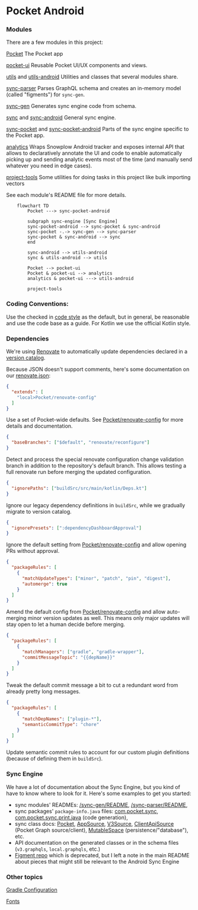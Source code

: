# Pocket Android

### Modules

There are a few modules in this project:

[Pocket](/Pocket) The Pocket app

[pocket-ui](/pocket-ui) Reusable Pocket UI/UX components and views.

[utils](/utils) and [utils-android](/utils-android) Utilities and classes that several modules share.

[sync-parser](/sync-parser) Parses GraphQL schema and creates an in-memory model (called "figments") for `sync-gen`.

[sync-gen](/sync-gen) Generates sync engine code from schema.

[sync](/sync) and [sync-android](/sync-android) General sync engine.

[sync-pocket](/sync-pocket) and [sync-pocket-android](/sync-pocket-android) Parts of the sync engine specific to the Pocket app.

[analytics](/analytics) Wraps Snowplow Android tracker and exposes internal API
that allows to declaratively annotate the UI and code to enable automatically picking up and sending
analytic events most of the time (and manually send whatever you need in edge cases).

[project-tools](/project-tools) Some utilities for doing tasks in this project like bulk importing vectors

See each module's README file for more details.

```mermaid
    flowchart TD
        Pocket ---> sync-pocket-android

        subgraph sync-engine [Sync Engine]
        sync-pocket-android --> sync-pocket & sync-android
        sync-pocket -.-> sync-gen --> sync-parser
        sync-pocket & sync-android --> sync
        end

        sync-android --> utils-android
        sync & utils-android --> utils

        Pocket --> pocket-ui
        Pocket & pocket-ui --> analytics
        analytics & pocket-ui ---> utils-android

        project-tools
```

### Coding Conventions:
Use the checked in [code style](/.idea/codeStyles/Project.xml) as the default, but in general, be reasonable and use the code base as a guide.
For Kotlin we use the official Kotlin style.

### Dependencies
We're using [Renovate](https://docs.renovatebot.com/) to automatically update dependencies declared
in a [version catalog](/gradle/libs.versions.toml).

Because JSON doesn't support comments, here's some documentation on our [renovate.json](renovate.json):
```json
{
  "extends": [
    "local>Pocket/renovate-config"
  ]
}
```
Use a set of Pocket-wide defaults. See [Pocket/renovate-config](https://github.com/Pocket/renovate-config)
for more details and documentation.
```json
{
  "baseBranches": ["$default", "renovate/reconfigure"]
}
```
Detect and process the special renovate configuration change validation branch
in addition to the repository's default branch.
This allows testing a full renovate run before merging the updated configuration.
```json
{
  "ignorePaths": ["buildSrc/src/main/kotlin/Deps.kt"]
}
```
Ignore our legacy dependency definitions in `buildSrc`, while we gradually migrate to version catalog.
```json
{
  "ignorePresets": [":dependencyDashboardApproval"]
}
```
Ignore the default setting from [Pocket/renovate-config](https://github.com/Pocket/renovate-config)
and allow opening PRs without approval.
```json
{
  "packageRules": [
    {
      "matchUpdateTypes": ["minor", "patch", "pin", "digest"],
      "automerge": true
    }
  ]
}
```
Amend the default config from [Pocket/renovate-config](https://github.com/Pocket/renovate-config)
and allow auto-merging minor version updates as well. This means only major updates will stay open
to let a human decide before merging.

```json
{
  "packageRules": [
    {
      "matchManagers": ["gradle", "gradle-wrapper"],
      "commitMessageTopic": "{{depName}}"
    }
  ]
}
```
Tweak the default commit message a bit to cut a redundant word from already pretty long messages.

```json
{
  "packageRules": [
    {
      "matchDepNames": ["plugin-*"],
      "semanticCommitType": "chore"
    }
  ]
}
```
Update semantic commit rules to account for our custom plugin definitions
(because of defining them in `buildSrc`).

### Sync Engine

We have a lot of documentation about the Sync Engine, but you kind of have to know where to look for it.
Here's some examples to get you started:
* sync modules' READMEs: [/sync-gen/README](/sync-gen/README.md), [/sync-parser/README](/sync-parser/README.md),
* sync packages' `package-info.java` files: [com.pocket.sync](/sync/src/main/java/com/pocket/sync/package-info.java),
  [com.pocket.sync.print.java](/sync-gen/src/main/java/com/pocket/sync/print/java/package-info.java) (code generation),
* sync class docs: [Pocket](sync-pocket/src/main/java/com/pocket/sdk/Pocket.java),
  [AppSource](sync/src/main/java/com/pocket/sync/source/AppSource.java),
  [V3Source](sync-pocket/src/main/java/com/pocket/sdk/api/source/V3Source.java),
  [ClientApiSource](sync-pocket/src/main/java/com/pocket/sdk/api/source/ClientApiSource.kt) (Pocket Graph source/client),
  [MutableSpace](sync/src/main/java/com/pocket/sync/space/mutable/MutableSpace.java) (persistence/"database"),
  etc.
* API documentation on the generated classes or in the schema files (`v3.graphqls`, `local.graphqls`, etc.)
* [Figment repo](https://github.com/Pocket/figment) which is deprecated,
  but I left a note in the main README about pieces that might still be relevant to the Android Sync Engine

### Other topics

[Gradle Configuration](buildSrc)

[Fonts](pocket-ui/src/main/assets)